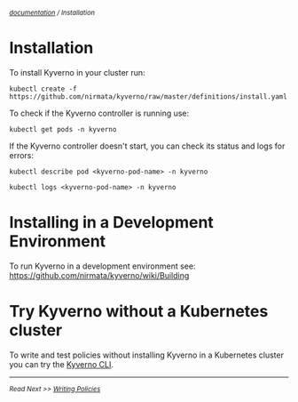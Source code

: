 <small>*[documentation](/README.md#documentation) / Installation*</small>

# Installation

To install Kyverno in your cluster run:

  `kubectl create -f https://github.com/nirmata/kyverno/raw/master/definitions/install.yaml`

To check if the Kyverno controller is running use:

  `kubectl get pods -n kyverno`

If the Kyverno controller doesn't start, you can check its status and logs for errors:

  `kubectl describe pod <kyverno-pod-name> -n kyverno`

  `kubectl logs <kyverno-pod-name> -n kyverno`

# Installing in a Development Environment

To run Kyverno in a development environment see: https://github.com/nirmata/kyverno/wiki/Building

# Try Kyverno without a Kubernetes cluster

To write and test policies without installing Kyverno in a Kubernetes cluster you can try the [Kyverno CLI](documentation/testing-policies-cli.md).



---
<small>*Read Next >> [Writing Policies](/documentation/writing-policies.md)*</small>